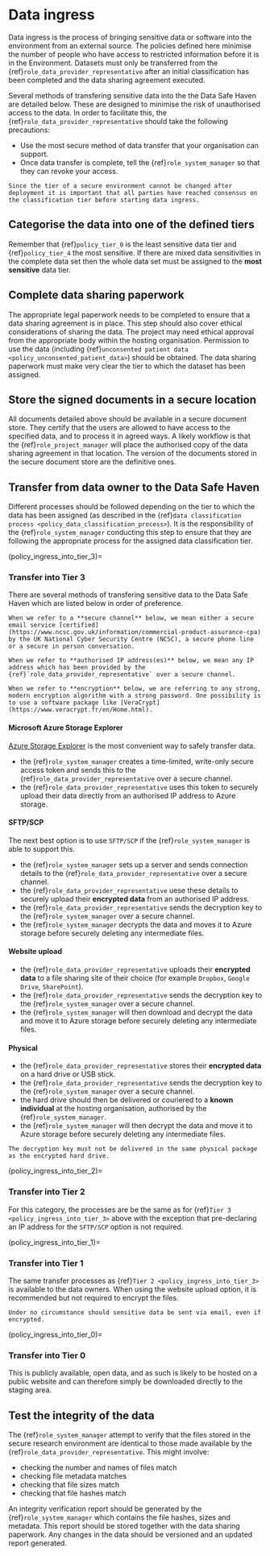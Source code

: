 # Data ingress

Data ingress is the process of bringing sensitive data or software into the environment from an external source.
The policies defined here minimise the number of people who have access to restricted information before it is in the Environment.
Datasets must only be transferred from the {ref}`role_data_provider_representative` after an initial classification has been completed and the data sharing agreement executed.

Several methods of transfering sensitive data into the the Data Safe Haven are detailed below.
These are designed to minimise the risk of unauthorised access to the data.
In order to facilitate this, the {ref}`role_data_provider_representative` should take the following precautions:

- Use the most secure method of data transfer that your organisation can support.
- Once data transfer is complete, tell the {ref}`role_system_manager` so that they can revoke your access.

```{warning}
Since the tier of a secure environment cannot be changed after deployment it is important that all parties have reached consensus on the classification tier before starting data ingress.
```

## Categorise the data into one of the defined tiers

Remember that {ref}`policy_tier_0` is the least sensitive data tier and {ref}`policy_tier_4` the most sensitive.
If there are mixed data sensitivities in the complete data set then the whole data set must be assigned to the **most sensitive** data tier.

## Complete data sharing paperwork

The appropriate legal paperwork needs to be completed to ensure that a data sharing agreement is in place.
This step should also cover ethical considerations of sharing the data.
The project may need ethical approval from the appropriate body within the hosting organisation.
Permission to use the data (including {ref}`unconsented patient data <policy_unconsented_patient_data>`) should be obtained.
The data sharing paperwork must make very clear the tier to which the dataset has been assigned.

## Store the signed documents in a secure location

All documents detailed above should be available in a secure document store.
They certify that the users are allowed to have access to the specified data, and to process it in agreed ways.
A likely workflow is that the {ref}`role_project_manager` will place the authorised copy of the data sharing agreement in that location.
The version of the documents stored in the secure document store are the definitive ones.

## Transfer from data owner to the Data Safe Haven

Different processes should be followed depending on the tier to which the data has been assigned (as described in the {ref}`data classification process <policy_data_classification_process>`).
It is the responsibility of the {ref}`role_system_manager` conducting this step to ensure that they are following the appropriate process for the assigned data classification tier.

(policy_ingress_into_tier_3)=

### Transfer into Tier 3

There are several methods of transfering sensitive data to the Data Safe Haven which are listed below in order of preference.

```{tip}
When we refer to a **secure channel** below, we mean either a secure email service [certified](https://www.ncsc.gov.uk/information/commercial-product-assurance-cpa) by the UK National Cyber Security Centre (NCSC), a secure phone line or a secure in person conversation.
```

```{note}
When we refer to **authorised IP address(es)** below, we mean any IP address which has been provided by the {ref}`role_data_provider_representative` over a secure channel.
```

```{attention}
When we refer to **encryption** below, we are referring to any strong, modern encryption algorithm with a strong password. One possibility is to use a software package like [VeraCrypt](https://www.veracrypt.fr/en/Home.html).
```

#### Microsoft Azure Storage Explorer

[Azure Storage Explorer](https://azure.microsoft.com/en-us/features/storage-explorer/) is the most convenient way to safely transfer data.

- the {ref}`role_system_manager` creates a time-limited, write-only secure access token and sends this to the {ref}`role_data_provider_representative` over a secure channel.
- the {ref}`role_data_provider_representative` uses this token to securely upload their data directly from an authorised IP address to Azure storage.

#### SFTP/SCP

The next best option is to use `SFTP/SCP` if the {ref}`role_system_manager` is able to support this.

- the {ref}`role_system_manager` sets up a server and sends connection details to the {ref}`role_data_provider_representative` over a secure channel.
- the {ref}`role_data_provider_representative` uese these details to securely upload their **encrypted data** from an authorised IP address.
- the {ref}`role_data_provider_representative` sends the decryption key to the {ref}`role_system_manager` over a secure channel.
- the {ref}`role_system_manager` decrypts the data and moves it to Azure storage before securely deleting any intermediate files.

#### Website upload

- the {ref}`role_data_provider_representative` uploads their **encrypted data** to a file sharing site of their choice (for example `Dropbox`, `Google Drive`, `SharePoint`).
- the {ref}`role_data_provider_representative` sends the decryption key to the {ref}`role_system_manager` over a secure channel.
- the {ref}`role_system_manager` will then download and decrypt the data and move it to Azure storage before securely deleting any intermediate files.

#### Physical

- the {ref}`role_data_provider_representative` stores their **encrypted data** on a hard drive or USB stick.
- the {ref}`role_data_provider_representative` sends the decryption key to the {ref}`role_system_manager` over a secure channel.
- the hard drive should then be delivered or couriered to a **known individual** at the hosting organisation, authorised by the {ref}`role_system_manager`.
- the {ref}`role_system_manager` will then decrypt the data and move it to Azure storage before securely deleting any intermediate files.

```{danger}
The decryption key must not be delivered in the same physical package as the encrypted hard drive.
```

(policy_ingress_into_tier_2)=

### Transfer into Tier 2

For this category, the processes are be the same as for {ref}`Tier 3 <policy_ingress_into_tier_3>` above with the exception that pre-declaring an IP address for the `SFTP/SCP` option is not required.

(policy_ingress_into_tier_1)=

### Transfer into Tier 1

The same transfer processes as {ref}`Tier 2 <policy_ingress_into_tier_3>` is available to the data owners.
When using the website upload option, it is recommended but not required to encrypt the files.

```{danger}
Under no circumstance should sensitive data be sent via email, even if encrypted.
```

(policy_ingress_into_tier_0)=

### Transfer into Tier 0

This is publicly available, open data, and as such is likely to be hosted on a public website and can therefore simply be downloaded directly to the staging area.

## Test the integrity of the data

The {ref}`role_system_manager` attempt to verify that the files stored in the secure research environment are identical to those made available by the {ref}`role_data_provider_representative`.
This might involve:

- checking the number and names of files match
- checking file metadata matches
- checking that file sizes match
- checking that file hashes match

An integrity verification report should be generated by the {ref}`role_system_manager` which contains the file hashes, sizes and metadata.
This report should be stored together with the data sharing paperwork.
Any changes in the data should be versioned and an updated report generated.
